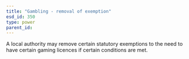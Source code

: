 ```yaml
---
title: "Gambling - removal of exemption"
esd_id: 350
type: power
parent_id:  
---
```


A local authority may remove certain statutory exemptions to the need to have certain gaming licences if certain conditions are met.

